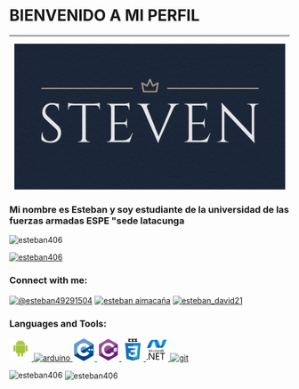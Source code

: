 # BIENVENIDO A MI PERFIL
___
<html>
  <div align="center">
  <img src="0e8485ae-5b2c-490c-8215-c315d38fa343.jpeg">
    </div>
</html>
<h3> Mi nombre es Esteban y soy estudiante de la universidad de las fuerzas armadas ESPE "sede latacunga</h3>
<! –– apartir de esta linea en adelante puedes agregar texto ––> 








<HTML>
<p align="left"> <img src="https://images.app.goo.gl/WpuJi18NXDuyhDZcA" alt="esteban406" /> </p>

<p align="left"> <a href="https://github.com/ryo-ma/github-profile-trophy"><img src="https://github-profile-trophy.vercel.app/?username=esteban406" alt="esteban406" /></a> </p>

<h3 align="left">Connect with me:</h3>
<p align="left">
<a href="https://twitter.com/@esteban49291504" target="blank"><img align="center" src="https://raw.githubusercontent.com/rahuldkjain/github-profile-readme-generator/master/src/images/icons/Social/twitter.svg" alt="@esteban49291504" height="30" width="40" /></a>
<a href="https://fb.com/esteban aimacaña" target="blank"><img align="center" src="https://raw.githubusercontent.com/rahuldkjain/github-profile-readme-generator/master/src/images/icons/Social/facebook.svg" alt="esteban aimacaña" height="30" width="40" /></a>
<a href="https://instagram.com/esteban_david21" target="blank"><img align="center" src="https://raw.githubusercontent.com/rahuldkjain/github-profile-readme-generator/master/src/images/icons/Social/instagram.svg" alt="esteban_david21" height="30" width="40" /></a>
</p>

<h3 align="left">Languages and Tools:</h3>
<p align="left"> <a href="https://developer.android.com" target="_blank" rel="noreferrer"> <img src="https://raw.githubusercontent.com/devicons/devicon/master/icons/android/android-original-wordmark.svg" alt="android" width="40" height="40"/> </a> <a href="https://www.arduino.cc/" target="_blank" rel="noreferrer"> <img src="https://cdn.worldvectorlogo.com/logos/arduino-1.svg" alt="arduino" width="40" height="40"/> </a> <a href="https://www.w3schools.com/cpp/" target="_blank" rel="noreferrer"> <img src="https://raw.githubusercontent.com/devicons/devicon/master/icons/cplusplus/cplusplus-original.svg" alt="cplusplus" width="40" height="40"/> </a> <a href="https://www.w3schools.com/cs/" target="_blank" rel="noreferrer"> <img src="https://raw.githubusercontent.com/devicons/devicon/master/icons/csharp/csharp-original.svg" alt="csharp" width="40" height="40"/> </a> <a href="https://www.w3schools.com/css/" target="_blank" rel="noreferrer"> <img src="https://raw.githubusercontent.com/devicons/devicon/master/icons/css3/css3-original-wordmark.svg" alt="css3" width="40" height="40"/> </a> <a href="https://dotnet.microsoft.com/" target="_blank" rel="noreferrer"> <img src="https://raw.githubusercontent.com/devicons/devicon/master/icons/dot-net/dot-net-original-wordmark.svg" alt="dotnet" width="40" height="40"/> </a> <a href="https://git-scm.com/" target="_blank" rel="noreferrer"> <img src="https://www.vectorlogo.zone/logos/git-scm/git-scm-icon.svg" alt="git" width="40" height="40"/> </a> </p>

<p><img align="left" src="https://github-readme-stats.vercel.app/api/top-langs?username=esteban406&show_icons=true&locale=en&layout=compact" alt="esteban406" /></p>

<p>&nbsp;<img align="center" src="https://github-readme-stats.vercel.app/api?username=esteban406&show_icons=true&locale=en" alt="esteban406" /></p>

  </html>
